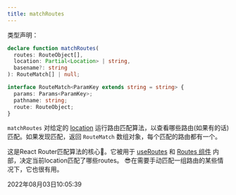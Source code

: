 ```yaml
---
title: matchRoutes
---
```


类型声明：
```typescript
declare function matchRoutes(
  routes: RouteObject[],
  location: Partial<Location> | string,
  basename?: string
): RouteMatch[] | null;

interface RouteMatch<ParamKey extends string = string> {
  params: Params<ParamKey>;
  pathname: string;
  route: RouteObject;
}
```

`matchRoutes` 对给定的 [location](./Location) 运行路由匹配算法，以查看哪些路由(如果有的话)匹配。如果发现匹配，返回 `RouteMatch` 数组对象，每个匹配的路由都有一个。

这是React Router匹配算法的核心🤩。它被用于 [useRoutes](../4/useRoutes) 和 [Routes 组件](../3/Route-and-Routes) 内部，决定当前location匹配了哪些routes。
😎在需要手动匹配一组路由的某些情况下，它也很有用。

2022年08月03日10:05:39
